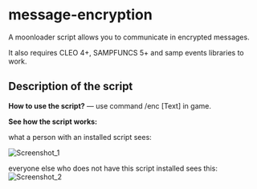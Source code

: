 # message-encryption
A moonloader script allows you to communicate in encrypted messages.

It also requires CLEO 4+, SAMPFUNCS 5+ and samp events libraries to work.

## Description of the script

**How to use the script?** — use command /enc [Text] in game.

**See how the script works:**

what a person with an installed script sees:

![Screenshot_1](https://user-images.githubusercontent.com/115162722/194346095-9c852f5d-987d-4542-bbe9-f84e077dcb58.png)

everyone else who does not have this script installed sees this:
![Screenshot_2](https://user-images.githubusercontent.com/115162722/194346181-d58c0d97-08f1-4007-9f30-3fa4faf431b6.png)
